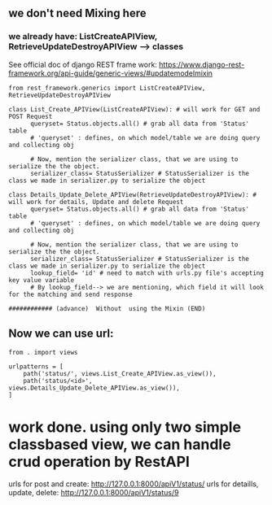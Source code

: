 ## we don't need Mixing here
### we already have: ListCreateAPIView, RetrieveUpdateDestroyAPIView --> classes
See official doc of django REST frame work: https://www.django-rest-framework.org/api-guide/generic-views/#updatemodelmixin

```
from rest_framework.generics import ListCreateAPIView, RetrieveUpdateDestroyAPIView

class List_Create_APIView(ListCreateAPIView): # will work for GET and POST Request
      queryset= Status.objects.all() # grab all data from 'Status' table
      # 'queryset' : defines, on which model/table we are doing query and collecting obj
      
      # Now, mention the serializer class, that we are using to serialize the the object.
      serializer_class= StatusSerializer # StatusSerializer is the class we made in serializer.py to serialize the object
      
class Details_Update_Delete_APIView(RetrieveUpdateDestroyAPIView): # will work for details, Update and delete Request
      queryset= Status.objects.all() # grab all data from 'Status' table
      # 'queryset' : defines, on which model/table we are doing query and collecting obj
      
      # Now, mention the serializer class, that we are using to serialize the the object.
      serializer_class= StatusSerializer # StatusSerializer is the class we made in serializer.py to serialize the object
      lookup_field= 'id' # need to match with urls.py file's accepting key value variable
      # By lookup_field--> we are mentioning, which field it will look for the matching and send response
      
############ (advance)  Without  using the Mixin (END)

```

## Now we can use url:
```
from . import views

urlpatterns = [
    path('status/', views.List_Create_APIView.as_view()),
    path('status/<id>', views.Details_Update_Delete_APIView.as_view()),
]

```
# work done. using only two simple classbased view, we can handle crud operation by RestAPI
urls for post and create: http://127.0.0.1:8000/apiV1/status/
urls for detaills, update, delete: http://127.0.0.1:8000/apiV1/status/9